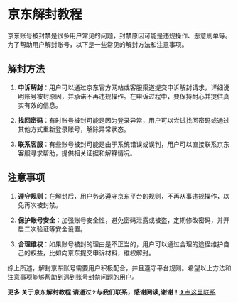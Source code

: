 # 京东解封教程

京东账号被封禁是很多用户常见的问题，封禁原因可能是违规操作、恶意刷单等。为了帮助用户解封账号，以下是一些常见的解封方法和注意事项。

## 解封方法

1. **申诉解封**：用户可以通过京东官方网站或客服渠道提交申诉解封请求，详细说明账号被封原因，并承诺不再违规操作。在申诉过程中，要保持耐心并提供真实有效的信息。

2. **找回密码**：有时账号被封可能是因为登录异常，用户可以尝试找回密码或通过其他方式重新登录账号，解除异常状态。

3. **联系客服**：有些账号被封可能是由于系统错误或误判，用户可以直接联系京东客服寻求帮助，提供相关证据和解释情况。

## 注意事项

1. **遵守规则**：在解封后，用户务必遵守京东平台的规则，不再从事违规操作，以免再次被封禁。

2. **保护账号安全**：加强账号安全性，避免密码泄露或被盗，定期修改密码，并开启二次验证等安全设置。

3. **合理维权**：如果账号被封的理由是不正当的，用户可以通过合理的途径维护自己的权益，比如向京东提交申诉材料，维权解封。

综上所述，解封京东账号需要用户积极配合，并且遵守平台规则。希望以上方法和注意事项能够帮助到遇到账号封禁问题的用户。

**更多 关于京东解封教程 请通过✈与我们联系，感谢阅读,谢谢！**[✈点这里联系](https://1.k02.cc)